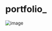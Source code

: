 # portfolio_
![image](https://github.com/AnjaliJain14/portfolio_/assets/157885046/15790454-a23f-4075-85fd-a3633a4d74fc)

